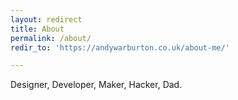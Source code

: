 ```yaml
---
layout: redirect
title: About
permalink: /about/
redir_to: 'https://andywarburton.co.uk/about-me/'

---
```


Designer, Developer, Maker, Hacker, Dad.
